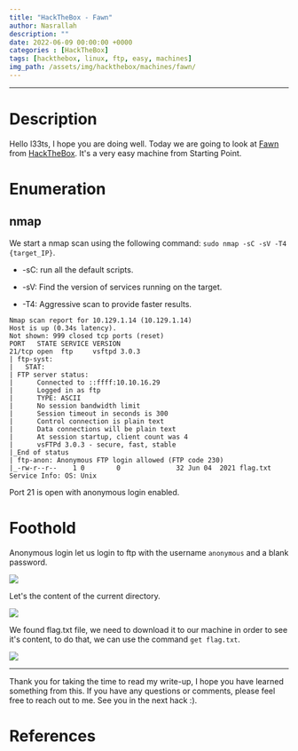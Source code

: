 ```yaml
---
title: "HackTheBox - Fawn"
author: Nasrallah
description: ""
date: 2022-06-09 00:00:00 +0000
categories : [HackTheBox]
tags: [hackthebox, linux, ftp, easy, machines]
img_path: /assets/img/hackthebox/machines/fawn/
---
```


<div align="center"> <script src="https://www.hackthebox.eu/badge/565048"></script> </div>

---


# **Description**

Hello l33ts, I hope you are doing well. Today we are going to look at [Fawn](https://app.hackthebox.com/starting-point?tier=0) from [HackTheBox](https://www.hackthebox.com). It's a very easy machine from Starting Point.

# **Enumeration**
## nmap

We start a nmap scan using the following command: `sudo nmap -sC -sV -T4 {target_IP}`.

- -sC: run all the default scripts.

- -sV: Find the version of services running on the target.

- -T4: Aggressive scan to provide faster results.

```Terminal
Nmap scan report for 10.129.1.14 (10.129.1.14)
Host is up (0.34s latency).
Not shown: 999 closed tcp ports (reset)
PORT   STATE SERVICE VERSION
21/tcp open  ftp     vsftpd 3.0.3
| ftp-syst: 
|   STAT: 
| FTP server status:
|      Connected to ::ffff:10.10.16.29
|      Logged in as ftp
|      TYPE: ASCII
|      No session bandwidth limit
|      Session timeout in seconds is 300
|      Control connection is plain text
|      Data connections will be plain text
|      At session startup, client count was 4
|      vsFTPd 3.0.3 - secure, fast, stable
|_End of status
| ftp-anon: Anonymous FTP login allowed (FTP code 230)
|_-rw-r--r--    1 0        0              32 Jun 04  2021 flag.txt
Service Info: OS: Unix
```

Port 21 is open with anonymous login enabled.

# **Foothold**

Anonymous login let us login to ftp with the username `anonymous` and a blank password.

![](1.png)

Let's the content of the current directory.

![](2.png)

We found flag.txt file, we need to download it to our machine in order to see it's content, to do that, we can use the command `get flag.txt`.

![](3.png)

---

Thank you for taking the time to read my write-up, I hope you have learned something from this. If you have any questions or comments, please feel free to reach out to me. See you in the next hack :).

# References
